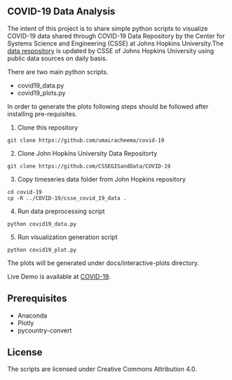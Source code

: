 ## COVID-19 Data Analysis

The intent of this project is to share simple python scripts to visualize COVID-19 data shared through COVID-19 Data Repository by the Center for Systems Science and Engineering (CSSE) at Johns Hopkins University.The [data respository](https://github.com/CSSEGISandData/COVID-19) is updated by CSSE of Johns Hopkins University using public data sources on daily basis. 

There are two main python scripts.
- covid19_data.py
- covid19_plots.py

In order to generate the plots following steps should be followed after installing pre-requisites.

1. Clone this repository
```
git clone https://github.com/umairacheema/covid-19
```
2. Clone John Hopkins University Data Repositorty
```
git clone https://github.com/CSSEGISandData/COVID-19
```
3. Copy timeseries data folder from John Hopkins repository
```
cd covid-19
cp -R ../COVID-19/csse_covid_19_data .
```
4. Run data preprocessing script
```
python covid19_data.py
```
5. Run visualization generation script
```
python covid19_plot.py
```

The plots will be generated under docs/interactive-plots directory.

Live Demo is available at [COVID-19](https://umairacheema.github.io/covid-19).

## Prerequisites
- Anaconda
- Plotly
- pycountry-convert

## License
The scripts are licensed under Creative Commons Attribution 4.0. 
